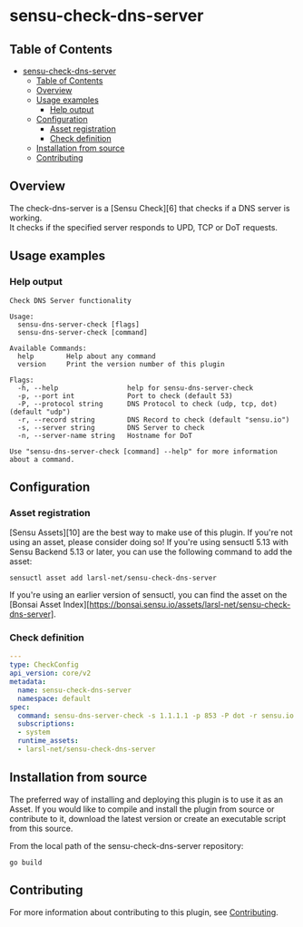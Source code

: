 # sensu-check-dns-server

## Table of Contents
- [sensu-check-dns-server](#sensu-check-dns-server)
  - [Table of Contents](#table-of-contents)
  - [Overview](#overview)
  - [Usage examples](#usage-examples)
    - [Help output](#help-output)
  - [Configuration](#configuration)
    - [Asset registration](#asset-registration)
    - [Check definition](#check-definition)
  - [Installation from source](#installation-from-source)
  - [Contributing](#contributing)

## Overview

The check-dns-server is a [Sensu Check][6] that checks if a DNS server is working.  
It checks if the specified server responds to UPD, TCP or DoT requests.

## Usage examples

### Help output
```
Check DNS Server functionality

Usage:
  sensu-dns-server-check [flags]
  sensu-dns-server-check [command]

Available Commands:
  help        Help about any command
  version     Print the version number of this plugin

Flags:
  -h, --help                 help for sensu-dns-server-check
  -p, --port int             Port to check (default 53)
  -P, --protocol string      DNS Protocol to check (udp, tcp, dot) (default "udp")
  -r, --record string        DNS Record to check (default "sensu.io")
  -s, --server string        DNS Server to check
  -n, --server-name string   Hostname for DoT

Use "sensu-dns-server-check [command] --help" for more information about a command.
```

## Configuration

### Asset registration

[Sensu Assets][10] are the best way to make use of this plugin. If you're not using an asset, please
consider doing so! If you're using sensuctl 5.13 with Sensu Backend 5.13 or later, you can use the
following command to add the asset:

```
sensuctl asset add larsl-net/sensu-check-dns-server
```

If you're using an earlier version of sensuctl, you can find the asset on the [Bonsai Asset Index][https://bonsai.sensu.io/assets/larsl-net/sensu-check-dns-server].

### Check definition

```yml
---
type: CheckConfig
api_version: core/v2
metadata:
  name: sensu-check-dns-server
  namespace: default
spec:
  command: sensu-dns-server-check -s 1.1.1.1 -p 853 -P dot -r sensu.io -n cloudflare-dns.com
  subscriptions:
  - system
  runtime_assets:
  - larsl-net/sensu-check-dns-server
```

## Installation from source

The preferred way of installing and deploying this plugin is to use it as an Asset. If you would
like to compile and install the plugin from source or contribute to it, download the latest version
or create an executable script from this source.

From the local path of the sensu-check-dns-server repository:

```
go build
```


## Contributing

For more information about contributing to this plugin, see [Contributing][1].

[1]: https://github.com/sensu/sensu-go/blob/master/CONTRIBUTING.md
